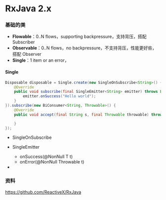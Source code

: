# RxJava 2.x





### 基础的类



- **Flowable**：0..N flows，supporting backpressure，支持背压，搭配 Subscriber
- **Observable**：0..N flows，no backpressure，不支持背压，性能更好些，搭配 Observer
- **Single**：1 item or an error，









#### Single



```java
Disposable disposable = Single.create(new SingleOnSubscribe<String>() {
    @Override
    public void subscribe(final SingleEmitter<String> emitter) throws Exception {
        emitter.onSuccess("Hello world");
    }
}).subscribe(new BiConsumer<String, Throwable>() {
    @Override
    public void accept(final String s, final Throwable throwable) throws Exception {

    }
});
```



- SingleOnSubscribe

- SingleEmitter<T>
  - onSuccess(@NonNull T t)
  - onError(@NonNull Throwable t)

- 



### 资料

https://github.com/ReactiveX/RxJava